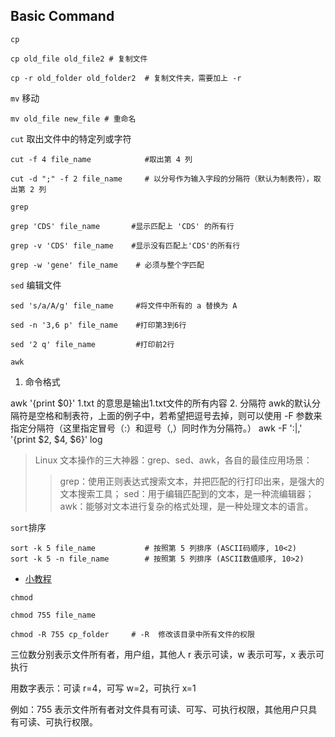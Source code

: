 ## Basic Command

`cp`

    cp old_file old_file2 # 复制文件
   
    cp -r old_folder old_folder2  # 复制文件夹，需要加上 -r

`mv` 移动

    mv old_file new_file # 重命名

`cut` 取出文件中的特定列或字符

    cut -f 4 file_name            #取出第 4 列
    
    cut -d ";" -f 2 file_name     # 以分号作为输入字段的分隔符（默认为制表符），取出第 2 列

`grep`

    grep 'CDS' file_name       #显示匹配上 'CDS' 的所有行
    
    grep -v 'CDS' file_name    #显示没有匹配上'CDS'的所有行
    
    grep -w 'gene' file_name    # 必须与整个字匹配

`sed` 编辑文件

    sed 's/a/A/g' file_name     #将文件中所有的 a 替换为 A
    
    sed -n '3,6 p' file_name    #打印第3到6行
    
    sed '2 q' file_name         #打印前2行

`awk`
1. 命令格式

awk '{print $0}' 1.txt 的意思是输出1.txt文件的所有内容
2. 分隔符
awk的默认分隔符是空格和制表符，上面的例子中，若希望把逗号去掉，则可以使用 -F 参数来指定分隔符（这里指定冒号（:）和逗号（,）同时作为分隔符。）
    awk -F ':|,' '{print $2, $4, $6}' log



>Linux 文本操作的三大神器：grep、sed、awk，各自的最佳应用场景：
>>grep：使用正则表达式搜索文本，并把匹配的行打印出来，是强大的文本搜索工具；
>>sed：用于编辑匹配到的文本，是一种流编辑器；
>>awk：能够对文本进行复杂的格式处理，是一种处理文本的语言。

`sort`排序

    sort -k 5 file_name           # 按照第 5 列排序 (ASCII码顺序, 10<2)
    sort -k 5 -n file_name        # 按照第 5 列排序 (ASCII数值顺序, 10>2)
- [小教程](https://www.coder4.com/archives/2629)

`chmod`

    chmod 755 file_name
    
    chmod -R 755 cp_folder     # -R  修改该目录中所有文件的权限

三位数分别表示文件所有者，用户组，其他人
r 表示可读，w 表示可写，x 表示可执行

用数字表示：可读 r=4，可写 w=2，可执行 x=1

例如：755 表示文件所有者对文件具有可读、可写、可执行权限，其他用户只具有可读、可执行权限。
